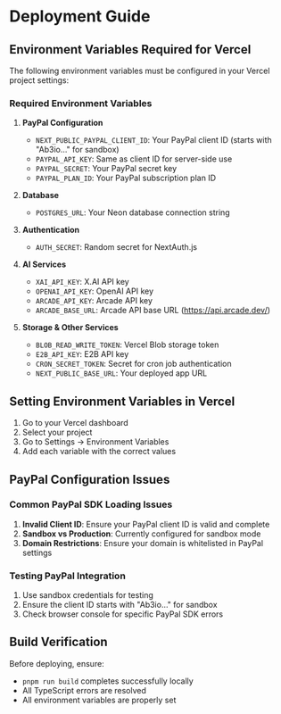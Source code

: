 # Deployment Guide

## Environment Variables Required for Vercel

The following environment variables must be configured in your Vercel project settings:

### Required Environment Variables

1. **PayPal Configuration**
   - `NEXT_PUBLIC_PAYPAL_CLIENT_ID`: Your PayPal client ID (starts with "Ab3io..." for sandbox)
   - `PAYPAL_API_KEY`: Same as client ID for server-side use
   - `PAYPAL_SECRET`: Your PayPal secret key
   - `PAYPAL_PLAN_ID`: Your PayPal subscription plan ID

2. **Database**
   - `POSTGRES_URL`: Your Neon database connection string

3. **Authentication**
   - `AUTH_SECRET`: Random secret for NextAuth.js

4. **AI Services**
   - `XAI_API_KEY`: X.AI API key
   - `OPENAI_API_KEY`: OpenAI API key
   - `ARCADE_API_KEY`: Arcade API key
   - `ARCADE_BASE_URL`: Arcade API base URL (https://api.arcade.dev/)

5. **Storage & Other Services**
   - `BLOB_READ_WRITE_TOKEN`: Vercel Blob storage token
   - `E2B_API_KEY`: E2B API key
   - `CRON_SECRET_TOKEN`: Secret for cron job authentication
   - `NEXT_PUBLIC_BASE_URL`: Your deployed app URL

## Setting Environment Variables in Vercel

1. Go to your Vercel dashboard
2. Select your project
3. Go to Settings → Environment Variables
4. Add each variable with the correct values

## PayPal Configuration Issues

### Common PayPal SDK Loading Issues

1. **Invalid Client ID**: Ensure your PayPal client ID is valid and complete
2. **Sandbox vs Production**: Currently configured for sandbox mode
3. **Domain Restrictions**: Ensure your domain is whitelisted in PayPal settings

### Testing PayPal Integration

1. Use sandbox credentials for testing
2. Ensure the client ID starts with "Ab3io..." for sandbox
3. Check browser console for specific PayPal SDK errors

## Build Verification

Before deploying, ensure:
- `pnpm run build` completes successfully locally
- All TypeScript errors are resolved
- All environment variables are properly set